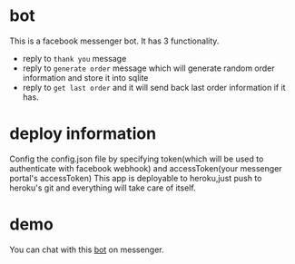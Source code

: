 # bot

This is a facebook messenger bot.
It has 3 functionality.
* reply to ```thank you``` message
* reply to ```generate order``` message which will generate random order information and store it into sqlite
* reply to ```get last order``` and it will send back last order information if it has.

# deploy information
Config the config.json file by specifying token(which will be used to authenticate with facebook webhook) and accessToken(your messenger portal's accessToken)
This app is deployable to heroku,just push to heroku's git and everything will take care of itself.

# demo
You can chat with this [bot](https://www.facebook.com/108071978756689/) on messenger.
